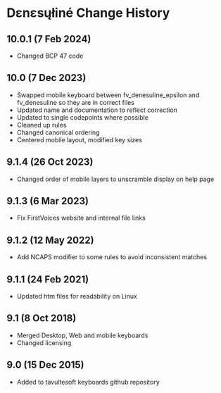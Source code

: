 Dɛnɛsųłiné Change History
============================
10.0.1 (7 Feb 2024)
------------------
* Changed BCP 47 code

10.0 (7 Dec 2023)
-------------------
* Swapped mobile keyboard between fv_denesuline_epsilon and fv_denesuline so they are in correct files
* Updated name and documentation to reflect correction
* Updated to single codepoints where possible
* Cleaned up rules
* Changed canonical ordering
* Centered mobile layout, modified key sizes

9.1.4 (26 Oct 2023)
-------------------
* Changed order of mobile layers to unscramble display on help page

9.1.3 (6 Mar 2023)
-------------------
* Fix FirstVoices website and internal file links

9.1.2 (12 May 2022)
-------------------
* Add NCAPS modifier to some rules to avoid inconsistent matches

9.1.1 (24 Feb 2021)
-------------------
* Updated htm files for readability on Linux

9.1 (8 Oct 2018)
-------------------
* Merged Desktop, Web and mobile keyboards
* Changed licensing

9.0 (15 Dec 2015)
-------------------

* Added to tavultesoft keyboards github repository

